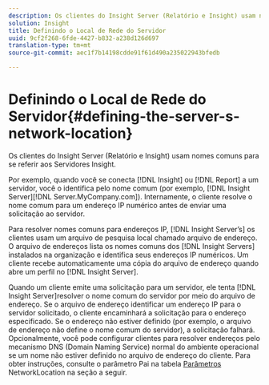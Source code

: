 ```yaml
---
description: Os clientes do Insight Server (Relatório e Insight) usam nomes comuns para se referir aos Servidores Insight.
solution: Insight
title: Definindo o Local de Rede do Servidor
uuid: 9cf2f268-6fde-4427-b832-a238d126d697
translation-type: tm+mt
source-git-commit: aec1f7b14198cdde91f61d490a235022943bfedb

---
```



# Definindo o Local de Rede do Servidor{#defining-the-server-s-network-location}

Os clientes do Insight Server (Relatório e Insight) usam nomes comuns para se referir aos Servidores Insight.

Por exemplo, quando você se conecta [!DNL Insight] ou [!DNL Report] a um servidor, você o identifica pelo nome comum (por exemplo, [!DNL Insight Server][!DNL Server.MyCompany.com]). Internamente, o cliente resolve o nome comum para um endereço IP numérico antes de enviar uma solicitação ao servidor.

Para resolver nomes comuns para endereços IP, [!DNL Insight Server’s] os clientes usam um arquivo de pesquisa local chamado arquivo de endereço. O arquivo de endereços lista os nomes comuns dos [!DNL Insight Servers] instalados na organização e identifica seus endereços IP numéricos. Um cliente recebe automaticamente uma cópia do arquivo de endereço quando abre um perfil no [!DNL Insight Server].

Quando um cliente emite uma solicitação para um servidor, ele tenta [!DNL Insight Server]resolver o nome comum do servidor por meio do arquivo de endereço. Se o arquivo de endereço identificar um endereço IP para o servidor solicitado, o cliente encaminhará a solicitação para o endereço especificado. Se o endereço não estiver definido (por exemplo, o arquivo de endereço não define o nome comum do servidor), a solicitação falhará. Opcionalmente, você pode configurar clientes para resolver endereços pelo mecanismo DNS (Domain Naming Service) normal do ambiente operacional se um nome não estiver definido no arquivo de endereço do cliente. Para obter instruções, consulte o parâmetro Pai na tabela [Parâmetros](../../../../../home/c-inst-svr/c-install-ins-svr/t-install-proc-inst-svr-dpu/c-svrs-ntwk-loc/c-ntwk-loc.md#concept-18587827cbd24805801caa86bc816e05) NetworkLocation na seção a seguir.
